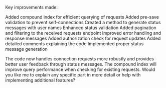 Key improvements made:

Added compound index for efficient querying of requests
Added pre-save validation to prevent self-connections
Created a method to generate status messages with user names
Enhanced status validation
Added pagination and filtering to the received requests endpoint
Improved error handling and response messages
Added authorization check for request updates
Added detailed comments explaining the code
Implemented proper status message generation

The code now handles connection requests more robustly and provides better user feedback through status messages. The compound index will improve query performance when checking for existing requests.
Would you like me to explain any specific part in more detail or help with implementing additional features?